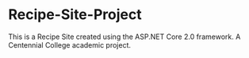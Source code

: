 # Recipe-Site-Project
This is a Recipe Site created using the ASP.NET Core 2.0 framework. A Centennial College academic project.
